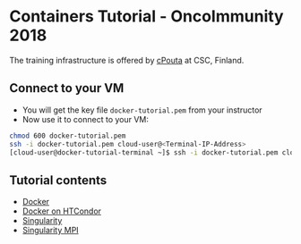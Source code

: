 
# Containers Tutorial - OncoImmunity 2018

The training infrastructure is offered by [cPouta](https://research.csc.fi/cpouta) at CSC, Finland.

Connect to your VM
--------------------
* You will get the key file ``docker-tutorial.pem`` from your instructor
* Now use it to connect to your VM:
```bash
chmod 600 docker-tutorial.pem 
ssh -i docker-tutorial.pem cloud-user@<Terminal-IP-Address>
[cloud-user@docker-tutorial-terminal ~]$ ssh -i docker-tutorial.pem cloud-user@container-tutorial-[1-16]
```
Tutorial contents
------------------
* [Docker](https://github.com/abdulrahmanazab/docker-training-neic/blob/OncoImmunity-2018/docker.md)
* [Docker on HTCondor](https://github.com/abdulrahmanazab/docker-training-neic/blob/OncoImmunity-2018/docker-htcondor.md)
* [Singularity](https://github.com/abdulrahmanazab/docker-training-neic/blob/OncoImmunity-2018/singularity.md)
* [Singularity MPI](https://github.com/abdulrahmanazab/docker-training-neic/blob/OncoImmunity-2018/singularity-openmpi.md)
